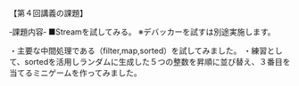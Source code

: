 【第４回講義の課題】

‐課題内容‐
■Streamを試してみる。
※デバッカーを試すは別途実施します。

・主要な中間処理である（filter,map,sorted）を試してみました。
・練習として、sortedを活用しランダムに生成した５つの整数を昇順に並び替え、３番目を当てるミニゲームを作ってみました。
